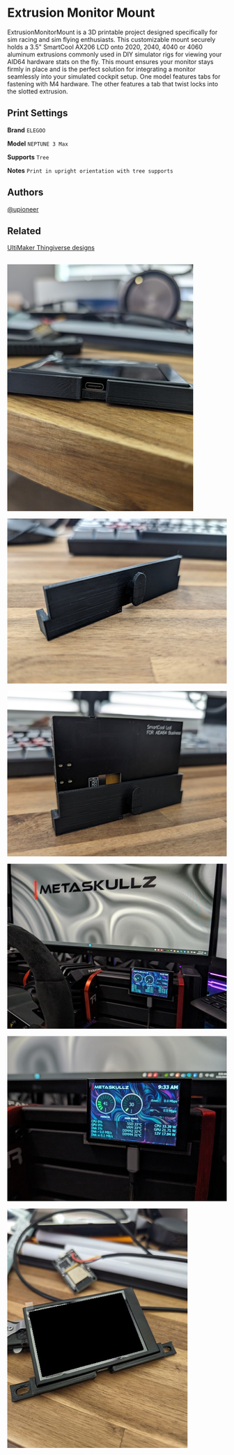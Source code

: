# Extrusion Monitor Mount

ExtrusionMonitorMount is a 3D printable project designed specifically for sim racing and sim flying enthusiasts. This customizable mount securely holds a 3.5" SmartCool AX206 LCD onto 2020, 2040, 4040 or 4060 aluminum extrusions commonly used in DIY simulator rigs for viewing your AID64 hardware stats on the fly. This mount ensures your monitor stays firmly in place and is the perfect solution for integrating a monitor seamlessly into your simulated cockpit setup. One model features tabs for fastening with M4 hardware. The other features a tab that twist locks into the slotted extrusion.

## Print Settings

**Brand** `ELEGOO`

**Model** `NEPTUNE 3 Max`

**Supports** `Tree`

**Notes** `Print in upright orientation with tree supports`

## Authors

[@upioneer](https://www.github.com/upioneer)

## Related

[UltiMaker Thingiverse designs](https://www.thingiverse.com/upioneer/designs)

##

![2](assets/illustration2.jpg)

![3](assets/illustration3.jpg)

![4](assets/illustration4.jpg)

![5](assets/illustration5.jpg)

![6](assets/illustration6.jpg)

![1](assets/illustration1.jpg)
